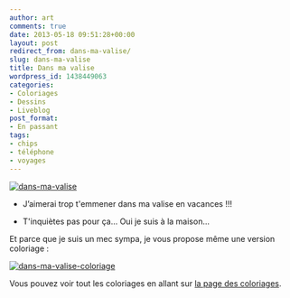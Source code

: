 ```yaml
---
author: art
comments: true
date: 2013-05-18 09:51:28+00:00
layout: post
redirect_from: dans-ma-valise/
slug: dans-ma-valise
title: Dans ma valise
wordpress_id: 1438449063
categories:
- Coloriages
- Dessins
- Liveblog
post_format:
- En passant
tags:
- chips
- téléphone
- voyages
---
```


[![dans-ma-valise](https://static.irz.fr/2013/05/dans-ma-valise-640x656.png)](https://irz.fr/recherche?q=dans-ma-valise)

<!-- more -->

- J’aimerai trop t'emmener dans ma valise en vacances !!!

- T'inquiètes pas pour ça... Oui je suis à la maison...

Et parce que je suis un mec sympa, je vous propose même une version coloriage :

[![dans-ma-valise-coloriage](https://static.irz.fr/2013/05/dans-ma-valise-coloriage-640x656.png)](https://irz.fr/recherche?q=dans-ma-valise-coloriage)


Vous pouvez voir tout les coloriages en allant sur [la page des coloriages](https://irz.fr/coloriages).
